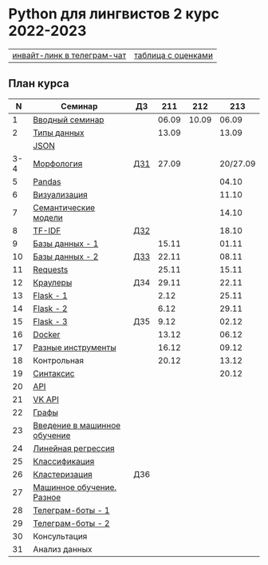 # Python для лингвистов 2 курс 2022-2023

<table>
  <tr>
    <td> <a href="https://t.me/+_rVHp4PdLKQxYWVi"> инвайт-линк в телеграм-чат </a> </td>
    <td> <a href="https://docs.google.com/spreadsheets/d/1AoLaAPYpQgjsI9Hesw6Jv-tn8mQ-VvyASSqVU1bj7fk/edit?usp=sharing"> таблица с оценками </a> </td>
  </tr>
</table>

## План курса

| N  | Семинар     | ДЗ | 211 | 212 | 213 |
| -- | ----------- | -- | --- | --- | --- |
| 1  | [Вводный семинар](https://github.com/hse-ling-python/seminars/blob/master/intro/course_intro_2022.ipynb) | | 06.09 | 10.09 | 06.09 |
| 2  | [Типы данных](https://github.com/hse-ling-python/seminars/blob/master/data_structures/data_structures_1(1).ipynb) || 13.09 |  | 13.09 |  
|| [JSON](https://github.com/hse-ling-python/seminars/blob/master/json_data/json_1.ipynb) | |  |  ||  
| 3-4  | [Морфология](https://github.com/hse-ling-python/seminars/blob/master/morphology/morphology_1.ipynb) | [ДЗ1](https://github.com/hse-ling-python/seminars/blob/master/homework22-23/hw1.md) | 27.09 |  |20/27.09| 
| 5 | [Pandas](https://github.com/hse-ling-python/seminars/blob/master/visualization/pandas.ipynb) | |  |  | 04.10  | 
| 6  | [Визуализация](https://github.com/hse-ling-python/seminars/blob/master/visualization/visualization_21.ipynb) | |  |  | 11.10 | 
| 7  | [Семантические модели](https://github.com/hse-ling-python/seminars/blob/master/vector_models/vector_models_21_22.ipynb) |  |  |  | 14.10 | 
| 8  | [TF-IDF](https://nbviewer.jupyter.org/github/hse-ling-python/seminars/blob/master/text_to_vector/TF-IDF.ipynb) |[ДЗ2](https://github.com/hse-ling-python/seminars/blob/master/homework22-23/hw2.md) |  |  | 18.10 |
| 9  | [Базы данных - 1](https://github.com/hse-ling-python/seminars/blob/master/databases/databases_2020_1.ipynb) | |15.11|| 01.11|
| 10  | [Базы данных - 2](https://github.com/hse-ling-python/seminars/blob/master/databases/databases_2020_2.ipynb) | [ДЗ3](https://github.com/hse-ling-python/seminars/blob/master/homework22-23/hw3.md) |22.11||08.11|
| 11 | [Requests](https://github.com/hse-ling-python/seminars/blob/master/html_and_requests/requests_2021.ipynb) | |25.11||15.11|
| 12  | [Краулеры](https://github.com/hse-ling-python/seminars/blob/master/crawlers/crawlers_1.ipynb) | ДЗ4 |29.11||22.11|
| 13  | [Flask - 1](https://github.com/hse-ling-python/seminars/blob/master/flask_applications/flask1.ipynb)| |2.12||25.11|
| 14  | [Flask - 2](https://github.com/hse-ling-python/seminars/blob/master/flask_applications/flask_2-3.md) | |6.12||29.11|
| 15  | [Flask - 3](https://github.com/hse-ling-python/seminars/blob/master/flask_applications/flask_2-3.md) |ДЗ5|9.12||02.12|
| 16  | [Docker](https://github.com/hse-ling-python/seminars/tree/master/docker) | |13.12||06.12|
| 17  | [Разные инструменты](https://github.com/hse-ling-python/seminars/blob/master/random_compling/compling.md) | |16.12||09.12|
| 18 | Контрольная ||20.12||13.12|
| 19  | [Синтаксис](https://github.com/hse-ling-python/seminars/blob/master/UDPipe/syntax.md) | | ||20.12|
| 20  | [API](https://github.com/hse-ling-python/seminars/blob/master/different_api/client-server-architecture.ipynb) | | |||
| 21  | [VK API](https://github.com/hse-ling-python/seminars/blob/master/different_api/vk_api2021.ipynb) | | |||
| 22  | [Графы](https://github.com/hse-ling-python/seminars/blob/master/graphs/graphs_2021.ipynb) | ||||
| 23  | [Введение в машинное обучение](https://github.com/hse-ling-python/seminars/blob/master/ml/intro.ipynb) | | |||
| 24  | [Линейная регрессия](https://github.com/hse-ling-python/seminars/blob/master/ml/Linear_Regression.ipynb) | | |||
| 25  | [Классификация](https://github.com/hse-ling-python/seminars/blob/master/ml/classification.ipynb)| | |||
| 26  | [Кластеризация](https://github.com/hse-ling-python/seminars/blob/master/ml/clustering.ipynb) | ДЗ6 | |||
| 27  | [Машинное обучение. Разное](https://github.com/hse-ling-python/seminars/blob/master/ml/ml_final.md) | | |||
| 28  | [Телеграм-боты - 1](https://github.com/hse-ling-python/seminars/tree/master/chatbots/telegram) || |||
| 29  | [Телеграм-боты - 2](https://github.com/hse-ling-python/seminars/tree/master/chatbots/telegram) || |||
| 30  |Консультация| | |||
| 31  |Анализ данных|||||

